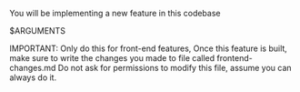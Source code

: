 You will be implementing a new feature in this codebase

$ARGUMENTS

IMPORTANT: Only do this for front-end features, Once this feature is built, make sure to write the changes you made to file called frontend-changes.md
Do not ask for permissions to modify this file, assume you can always do it.

